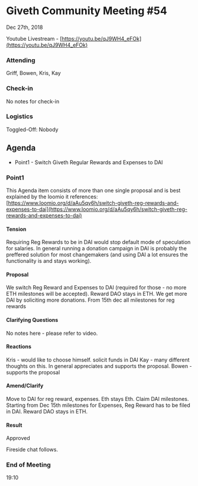 # Giveth Community Meeting #54


Dec 27th, 2018


Youtube Livestream - [https://youtu.be/qJ9WH4_eFOk](https://youtu.be/qJ9WH4_eFOk)


### Attending

Griff, Bowen, Kris, Kay


###  Check-in
No notes for check-in

### Logistics

Toggled-Off: Nobody

## Agenda

*   Point1 - Switch Giveth Regular Rewards and Expenses to DAI

### Point1
This Agenda item consists of more than one single proposal and is best explained by the loomio it references: [https://www.loomio.org/d/aAu5qy6h/switch-giveth-reg-rewards-and-expenses-to-dai](https://www.loomio.org/d/aAu5qy6h/switch-giveth-reg-rewards-and-expenses-to-dai)

#### Tension
Requiring Reg Rewards to be in DAI would stop default mode of speculation for salaries. In general running a donation campaign in DAI is probably the preffered solution for most changemakers (and using DAI a lot ensures the functionality is and stays working).

#### Proposal
We switch Reg Reward and Expenses to DAI (required for those - no more ETH milestones will be accepted). Reward DAO stays in ETH. We get more DAI by soliciting more donations. From 15th dec all milestones for reg rewards

#### Clarifying Questions
No notes here - please refer to video.

#### Reactions
Kris - would like to choose himself. solicit funds in DAI
Kay - many different thoughts on this. In general appreciates and supports the proposal.
Bowen - supports the proposal

#### Amend/Clarify
Move to DAI for reg reward, expenses. Eth stays Eth. Claim DAI milestones. Starting from Dec 15th milestones for Expenses, Reg Reward has to be filed in DAI. Reward DAO stays in ETH.

#### Result
Approved

Fireside chat follows.

### End of Meeting
19:10